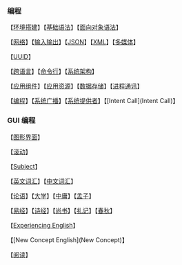 ### 编程

【[环境搭建](环境搭建)】【[基础语法](基础语法)】【[面向对象语法](面向对象语法)】

【[网络](网络)】【[输入输出](输入输出)】【[JSON](JSON)】【[XML](XML)】【[多媒体](多媒体)】

【[UUID]()】

【[跨语言](跨语言)】【[命令行]()】【[系统架构](系统架构)】

【[应用组件](应用组件)】【[应用资源](应用资源)】【[数据存储](数据存储)】【[进程通讯](进程通讯)】

【[编程](编程)】【[系统广播](系统广播)】【[系统提供者](系统提供者)】【[Intent Call](Intent Call)】

### GUI 编程

【[图形界面](图形界面)】

【[滚动](滚动)】

【[Subject](Subject)】

【[英文词汇](英文词汇)】【[中文词汇](中文词汇)】

【[论语](论语)】【[大学](大学)】【[中庸](中庸)】【[孟子](孟子)】

【[易经](易经)】【[诗经](诗经)】【[尚书](尚书)】【[礼记](礼记)】【[春秋](春秋)】

【[Experiencing English](Experiencing)】

【[New Concept English](New Concept)】

【[阅读](Java/index)】